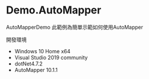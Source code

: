# Demo.AutoMapper
AutoMapperDemo
此範例為簡單示範如何使用AutoMapper

開發環境

- Windows 10 Home x64
- Visual Studio 2019 community
- dotNet4.7.2
- AutoMapper 10.1.1


